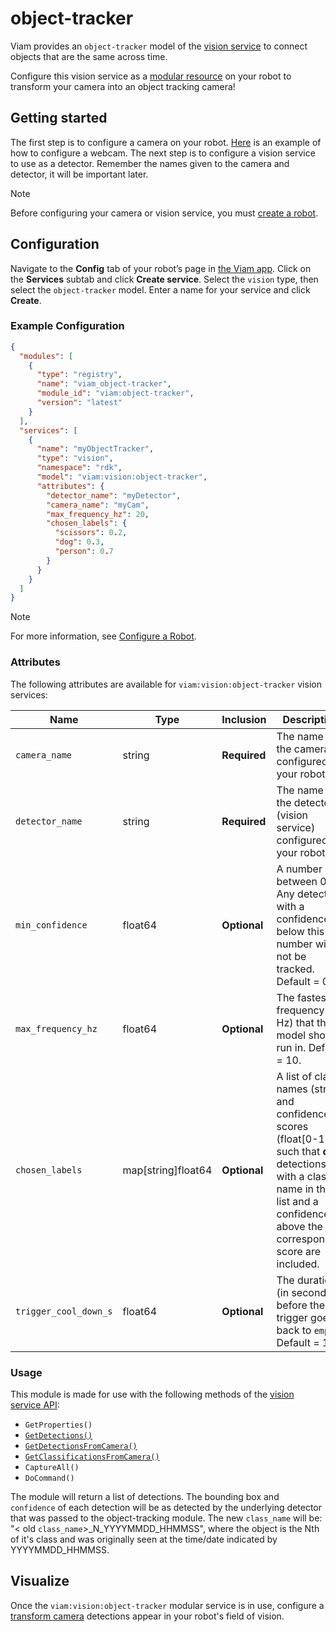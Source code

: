 # object-tracker

Viam provides an `object-tracker` model of the [vision service](/services/vision) to connect objects that are the same across time.

Configure this vision service as a [modular resource](https://docs.viam.com/modular-resources/) on your robot to transform your camera into an object tracking camera!

## Getting started

The first step is to configure a camera on your robot.  [Here](https://docs.viam.com/components/camera/webcam/) is an example of how to configure a webcam. The next step is to configure a vision service to use as a detector.  Remember the names given to the camera and detector, it will be important later. 

> [!NOTE]  
> Before configuring your camera or vision service, you must [create a robot](https://docs.viam.com/manage/fleet/robots/#add-a-new-robot).

## Configuration

Navigate to the **Config** tab of your robot’s page in [the Viam app](https://app.viam.com/). Click on the **Services** subtab and click **Create service**. Select the `vision` type, then select the `object-tracker` model. Enter a name for your service and click **Create**.

### Example Configuration

```json
{
  "modules": [
    {
      "type": "registry",
      "name": "viam_object-tracker",
      "module_id": "viam:object-tracker",
      "version": "latest"
    }
  ],
  "services": [
    {
      "name": "myObjectTracker",
      "type": "vision",
      "namespace": "rdk",
      "model": "viam:vision:object-tracker",
      "attributes": {
        "detector_name": "myDetector",
        "camera_name": "myCam",
        "max_frequency_hz": 20,
        "chosen_labels": {
          "scissors": 0.2,
          "dog": 0.3,
          "person": 0.7
        }
      }
    }
  ]
}

```

> [!NOTE]  
> For more information, see [Configure a Robot](https://docs.viam.com/manage/configuration/).

### Attributes

The following attributes are available for `viam:vision:object-tracker` vision services:

| Name | Type | Inclusion | Description                                                                                                                                                                                |
| ---- | ---- | --------- |--------------------------------------------------------------------------------------------------------------------------------------------------------------------------------------------|
| `camera_name` | string | **Required** | The name of the camera configured on your robot.                                                                                                                                           |
| `detector_name` | string | **Required** | The name of the detector (vision service) configured on your robot.                                                                                                                        |
| `min_confidence` | float64 | **Optional** | A number between 0-1. Any detection with a confidence below this number will not be tracked. Default = 0.2                                                                                 |
| `max_frequency_hz` | float64 | **Optional** | The fastest frequency (in Hz) that the model should run in. Default = 10.                                                                                                                  |
| `chosen_labels` | map[string]float64 | **Optional** | A list of class names (string) and confidence scores (float[0-1]) such that **only** detections with a class name in the list and a confidence above the corresponding score are included. |
| `trigger_cool_down_s` | float64 | **Optional** | The duration (in seconds) before the trigger goes back to `empty`. Default = 10.                                                                                                             |                                                                                                         |
### Usage

This module is made for use with the following methods of the [vision service API](https://docs.viam.com/services/vision/#api): 
- `GetProperties()`
- [`GetDetections()`](https://docs.viam.com/services/vision/#getdetections)
- [`GetDetectionsFromCamera()`](https://docs.viam.com/services/vision/#getdetectionsfromcamera)
- [`GetClassificationsFromCamera()`](https://docs.viam.com/services/vision/#getclassificationsfromcamera)
- `CaptureAll()`
- `DoCommand()`


The module will return a list of detections. The bounding box and `confidence` of each detection will be as detected by the underlying detector that was passed to the object-tracking module.  The new `class_name` will be: "< old `class_name`>_N_YYYYMMDD_HHMMSS", where the object is the Nth of it's class and was originally seen at the time/date indicated by YYYYMMDD_HHMMSS.


## Visualize 

Once the `viam:vision:object-tracker` modular service is in use, configure a [transform camera](https://docs.viam.com/components/camera/transform/) detections appear in your robot's field of vision.
